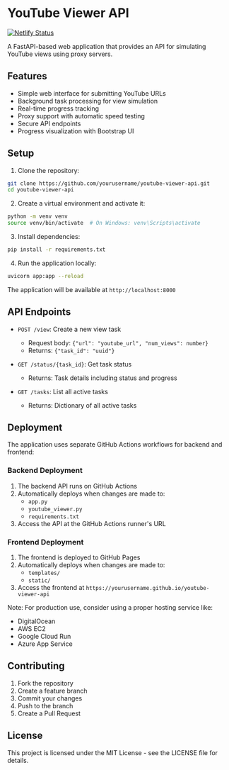 # YouTube Viewer API
[![Netlify Status](https://api.netlify.com/api/v1/badges/18582b2e-91c9-4d69-ab3f-6aebb1438a06/deploy-status)](https://app.netlify.com/sites/yt-viewer-using-req/deploys)

A FastAPI-based web application that provides an API for simulating YouTube views using proxy servers.

## Features

- Simple web interface for submitting YouTube URLs
- Background task processing for view simulation
- Real-time progress tracking
- Proxy support with automatic speed testing
- Secure API endpoints
- Progress visualization with Bootstrap UI

## Setup

1. Clone the repository:
```bash
git clone https://github.com/yourusername/youtube-viewer-api.git
cd youtube-viewer-api
```

2. Create a virtual environment and activate it:
```bash
python -m venv venv
source venv/bin/activate  # On Windows: venv\Scripts\activate
```

3. Install dependencies:
```bash
pip install -r requirements.txt
```

4. Run the application locally:
```bash
uvicorn app:app --reload
```

The application will be available at `http://localhost:8000`

## API Endpoints

- `POST /view`: Create a new view task
  - Request body: `{"url": "youtube_url", "num_views": number}`
  - Returns: `{"task_id": "uuid"}`

- `GET /status/{task_id}`: Get task status
  - Returns: Task details including status and progress

- `GET /tasks`: List all active tasks
  - Returns: Dictionary of all active tasks

## Deployment

The application uses separate GitHub Actions workflows for backend and frontend:

### Backend Deployment
1. The backend API runs on GitHub Actions
2. Automatically deploys when changes are made to:
   - `app.py`
   - `youtube_viewer.py`
   - `requirements.txt`
3. Access the API at the GitHub Actions runner's URL

### Frontend Deployment
1. The frontend is deployed to GitHub Pages
2. Automatically deploys when changes are made to:
   - `templates/`
   - `static/`
3. Access the frontend at `https://yourusername.github.io/youtube-viewer-api`

Note: For production use, consider using a proper hosting service like:
- DigitalOcean
- AWS EC2
- Google Cloud Run
- Azure App Service

## Contributing

1. Fork the repository
2. Create a feature branch
3. Commit your changes
4. Push to the branch
5. Create a Pull Request

## License

This project is licensed under the MIT License - see the LICENSE file for details. 